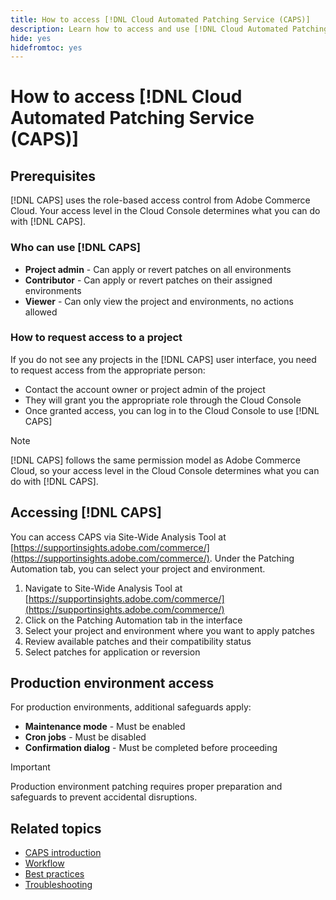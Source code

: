 ```yaml
---
title: How to access [!DNL Cloud Automated Patching Service (CAPS)]
description: Learn how to access and use [!DNL Cloud Automated Patching Service (CAPS)]
hide: yes
hidefromtoc: yes
---
```

# How to access [!DNL Cloud Automated Patching Service (CAPS)]

## Prerequisites

[!DNL CAPS] uses the role-based access control from Adobe Commerce Cloud. Your access level in the Cloud Console determines what you can do with [!DNL CAPS].

### Who can use [!DNL CAPS]

* **Project admin** - Can apply or revert patches on all environments
* **Contributor** - Can apply or revert patches on their assigned environments  
* **Viewer** - Can only view the project and environments, no actions allowed

### How to request access to a project

If you do not see any projects in the [!DNL CAPS] user interface, you need to request access from the appropriate person:

* Contact the account owner or project admin of the project
* They will grant you the appropriate role through the Cloud Console
* Once granted access, you can log in to the Cloud Console to use [!DNL CAPS]

>[!NOTE]
>
>[!DNL CAPS] follows the same permission model as Adobe Commerce Cloud, so your access level in the Cloud Console determines what you can do with [!DNL CAPS].

## Accessing [!DNL CAPS]

You can access CAPS via Site-Wide Analysis Tool at [https://supportinsights.adobe.com/commerce/](https://supportinsights.adobe.com/commerce/). Under the Patching Automation tab, you can select your project and environment.

1. Navigate to Site-Wide Analysis Tool at [https://supportinsights.adobe.com/commerce/](https://supportinsights.adobe.com/commerce/)
1. Click on the Patching Automation tab in the interface
1. Select your project and environment where you want to apply patches
1. Review available patches and their compatibility status
1. Select patches for application or reversion

## Production environment access

For production environments, additional safeguards apply:

* **Maintenance mode** - Must be enabled
* **Cron jobs** - Must be disabled
* **Confirmation dialog** - Must be completed before proceeding

>[!IMPORTANT]
>
>Production environment patching requires proper preparation and safeguards to prevent accidental disruptions.

## Related topics

* [CAPS introduction](intro.md)
* [Workflow](workflow.md)
* [Best practices](best-practices.md)
* [Troubleshooting](troubleshooting.md)
